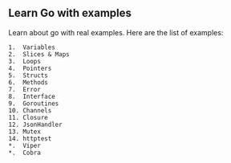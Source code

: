 ## Learn Go with examples

Learn about go with real examples. Here are the list of examples:

    1.  Variables
    2.  Slices & Maps
    3.  Loops
    4.  Pointers
    5.  Structs
    6.  Methods
    7.  Error
    8.  Interface
    9.  Goroutines
    10. Channels    
    11. Closure    
    12. JsonHandler
    13. Mutex
    14. httptest
    *.  Viper
    *.  Cobra


